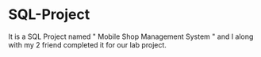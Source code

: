 # SQL-Project
It is a SQL Project named " Mobile Shop Management System " and I along with my 2 friend completed it for our lab project.
